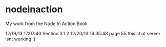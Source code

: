 nodeinaction
============

My work from the Node In Action Book

12/19/13 17:07:40 Section 3.1.2
12/20/13 16:35:43 page 55  this chat server isnt working :(
  